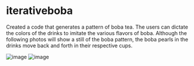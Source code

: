 # iterativeboba

Created a code that generates a pattern of boba tea. The users can dictate the colors of the drinks to 
imitate the various flavors of boba. Although the following photos will show a still of the boba pattern,
the boba pearls in the drinks move back and forth in their respective cups. 

![image](https://github.com/emtchung/iterativeboba/assets/145934801/137599f6-5295-4dd6-93d7-26a0a25df549)
![image](https://github.com/emtchung/iterativeboba/assets/145934801/78cd7f04-a0a1-4bf3-b3fb-452aac7f1e59)
